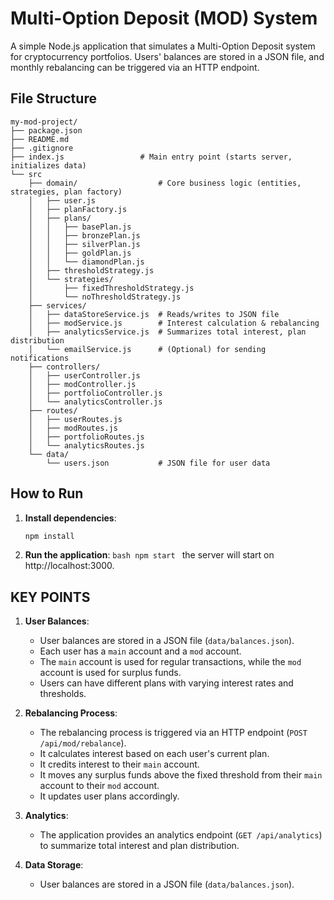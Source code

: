 # Multi-Option Deposit (MOD) System

A simple Node.js application that simulates a Multi-Option Deposit system for cryptocurrency portfolios. Users' balances are stored in a JSON file, and monthly rebalancing can be triggered via an HTTP endpoint.

## File Structure
```
my-mod-project/
├── package.json
├── README.md
├── .gitignore
├── index.js                 # Main entry point (starts server, initializes data)
└── src
    ├── domain/                  # Core business logic (entities, strategies, plan factory)
    │   ├── user.js
    │   ├── planFactory.js
    │   ├── plans/
    │   │   ├── basePlan.js
    │   │   ├── bronzePlan.js
    │   │   ├── silverPlan.js
    │   │   ├── goldPlan.js
    │   │   └── diamondPlan.js
    │   ├── thresholdStrategy.js
    │   └── strategies/
    │       ├── fixedThresholdStrategy.js
    │       └── noThresholdStrategy.js
    ├── services/
    │   ├── dataStoreService.js  # Reads/writes to JSON file
    │   ├── modService.js        # Interest calculation & rebalancing
    │   ├── analyticsService.js  # Summarizes total interest, plan distribution
    │   └── emailService.js      # (Optional) for sending notifications
    ├── controllers/
    │   ├── userController.js
    │   ├── modController.js
    │   ├── portfolioController.js
    │   └── analyticsController.js
    ├── routes/
    │   ├── userRoutes.js
    │   ├── modRoutes.js
    │   ├── portfolioRoutes.js
    │   └── analyticsRoutes.js
    └── data/
        └── users.json           # JSON file for user data
```
## How to Run

1. **Install dependencies**:
   ```bash
   npm install
   ```
2. **Run the application**:
   `bash
    npm start
    `
   the server will start on http://localhost:3000.

## KEY POINTS

1. **User Balances**:

   - User balances are stored in a JSON file (`data/balances.json`).
   - Each user has a `main` account and a `mod` account.
   - The `main` account is used for regular transactions, while the `mod` account is used for surplus funds.
   - Users can have different plans with varying interest rates and thresholds.

2. **Rebalancing Process**:

   - The rebalancing process is triggered via an HTTP endpoint (`POST /api/mod/rebalance`).
   - It calculates interest based on each user's current plan.
   - It credits interest to their `main` account.
   - It moves any surplus funds above the fixed threshold from their `main` account to their `mod` account.
   - It updates user plans accordingly.
  
3. **Analytics**:
    - The application provides an analytics endpoint (`GET /api/analytics`) to summarize total interest and plan distribution.

4. **Data Storage**:
   - User balances are stored in a JSON file (`data/balances.json`).
